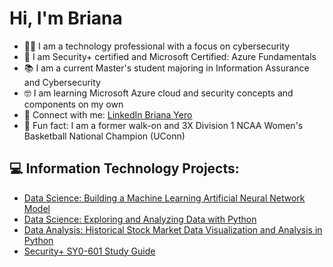 <h1> Hi, I'm Briana </h1>

- 👩‍💻 I am a technology professional with a focus on cybersecurity
- 📜 I am Security+ certified and Microsoft Certified: Azure Fundamentals
- 📚 I am a current Master's student majoring in Information Assurance and Cybersecurity
- 🤓 I am learning Microsoft Azure cloud and security concepts and components on my own
- 🤝 Connect with me: [LinkedIn Briana Yero](https://www.linkedin.com/in/briana-pulido-yero-517052105/)
- 🏀 Fun fact: I am a former walk-on and 3X Division 1 NCAA Women's Basketball National Champion (UConn)

<h2>💻 Information Technology Projects:</h2>

- [Data Science: Building a Machine Learning Artificial Neural Network Model](https://github.com/brianapulido/ML-ANN-Model-Project)
- [Data Science: Exploring and Analyzing Data with Python](https://github.com/brianapulido/Data-Analysis-Student-Study-Time-and-Grades)
- [Data Analysis: Historical Stock Market Data Visualization and Analysis in Python](https://github.com/brianapulido/Historical-Stock-Market-Data)
- [Security+ SY0-601 Study Guide](https://github.com/brianapulido/Security-Study-Guide/blob/main/Security%2B%20Study%20Guide)

